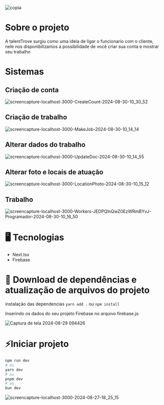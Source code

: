 
![copia](https://github.com/user-attachments/assets/4e9c90ff-ce8d-48f8-a8e5-aa52fbf4bb7b)

# Sobre o projeto
A talentTrove surgiu como uma ideia de ligar o funcionario com o cliente, nele nos disponibilizamos a possibilidade de você criar sua conta e mostrar seu trabalho

# Sistemas 
## Criação de conta 
![screencapture-localhost-3000-CreateCount-2024-08-30-10_30_52](https://github.com/user-attachments/assets/b3108be6-5518-486f-9dba-eff039de9c0b)

## Criação de trabalho 
![screencapture-localhost-3000-MakeJob-2024-08-30-10_14_14](https://github.com/user-attachments/assets/8f324148-6b29-4cd7-bb2c-2a1a5840877a)

## Alterar dados do trabalho
![screencapture-localhost-3000-UpdateDoc-2024-08-30-10_14_55](https://github.com/user-attachments/assets/04b408a3-7058-4340-bed1-bf9b83576245)

## Alterar foto e locais de atuação
![screencapture-localhost-3000-LocationPhoto-2024-08-30-10_15_12](https://github.com/user-attachments/assets/340390d8-ef18-4a09-9d46-11c5d77edc27)

## Trabalho 
![screencapture-localhost-3000-Workers-JEDPQlnQwZ0EzWRmBYvJ-Programador-2024-08-30-10_16_50](https://github.com/user-attachments/assets/879dcc59-8b98-419c-a0d6-bfce8495a776)


# 🖥️ Tecnologias 
- Next.tsx
- Firebase

# 🚀 Download de dependências e atualização de arquivos do projeto
instalação das dependencias 
`yarn add .`
ou
`npm install`

Inserindo os dados do seu projeto Firebase no arquivo firebase.js:

![Captura de tela 2024-08-29 094426](https://github.com/user-attachments/assets/522d2339-79c9-40a3-a494-25206d818926)


# ⚡Iniciar projeto 

```bash
npm run dev
# ou
yarn dev
# ou
pnpm dev
# ou
bun dev
```

![screencapture-localhost-3000-2024-08-27-18_25_15](https://github.com/user-attachments/assets/109b2eaa-9360-4cc7-a78e-87e2bd92ac4a)

